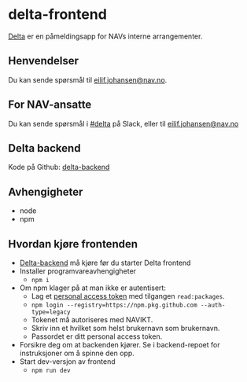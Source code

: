 # delta-frontend

[Delta](https://delta.nav.no) er en påmeldingsapp for NAVs interne arrangementer.

## Henvendelser

Du kan sende spørsmål til [eilif.johansen@nav.no](mailto:eilif.johansen@nav.no).

## For NAV-ansatte

Du kan sende spørsmål i [#delta](https://nav-it.slack.com/archives/C05E0NJ6Z0C) på Slack, eller til [eilif.johansen@nav.no](mailto:eilif.johansen@nav.no)

## Delta backend

Kode på Github: [delta-backend](https://github.com/navikt/delta-backend)

## Avhengigheter

- node
- npm

## Hvordan kjøre frontenden

- [Delta-backend](https://github.com/navikt/delta-backend) må kjøre før du starter Delta frontend
- Installer programvareavhengigheter
  - `npm i`
- Om npm klager på at man ikke er autentisert:
  - Lag et [personal access token](https://docs.github.com/en/authentication/keeping-your-account-and-data-secure/managing-your-personal-access-tokens) med tilgangen `read:packages`.
  - `npm login --registry=https://npm.pkg.github.com --auth-type=legacy`
  - Tokenet må autoriseres med NAVIKT.
  - Skriv inn et hvilket som helst brukernavn som brukernavn.
  - Passordet er ditt personal access token.
- Forsikre deg om at backenden kjører. Se i backend-repoet for instruksjoner om å spinne den opp.
- Start dev-versjon av frontend
  - `npm run dev`